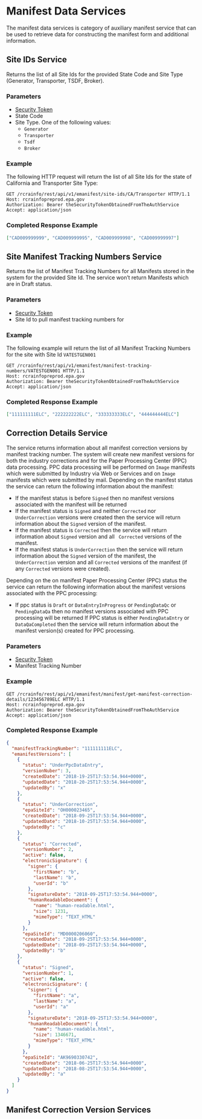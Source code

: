 # Manifest Data Services

The manifest data services is category of auxiliary manifest service that can be used to retrieve data for constructing
the manifest form and additional information.

## Site IDs Service

Returns the list of all Site Ids for the provided State Code and Site Type (Generator, Transporter,
TSDF, Broker).

### Parameters

- [Security Token](../authentication.md#security-tokens)
- State Code
- Site Type. One of the following values:
  - `Generator`
  - `Transporter`
  - `Tsdf`
  - `Broker`

### Example

The following HTTP request will return the list of all Site Ids for the state of California and Transporter Site Type:

```http
GET /rcrainfo/rest/api/v1/emanifest/site-ids/CA/Transporter HTTP/1.1
Host: rcrainfopreprod.epa.gov
Authorization: Bearer theSecurityTokenObtainedFromTheAuthService
Accept: application/json

```

### Completed Response Example

```json
["CAD009999999", "CAD009999995", "CAD009999998", "CAD009999997"]
```

## Site Manifest Tracking Numbers Service

Returns the list of Manifest Tracking Numbers for all Manifests stored in the system for the
provided Site Id. The service won’t return Manifests which are in Draft status.

### Parameters

- [Security Token](../authentication.md#security-tokens)
- Site Id to pull manifest tracking numbers for

### Example

The following example will return the list of all Manifest Tracking Numbers for the site with Site Id `VATESTGEN001`

```http
GET /rcrainfo/rest/api/v1/emanifest/manifest-tracking-numbers/VATESTGEN001 HTTP/1.1
Host: rcrainfopreprod.epa.gov
Authorization: Bearer theSecurityTokenObtainedFromTheAuthService
Accept: application/json

```

### Completed Response Example

```json
["111111111ELC", "222222222ELC", "333333333ELC", "444444444ELC"]
```

## Correction Details Service

The service returns information about all manifest correction versions by manifest tracking number. The system will
create new manifest versions for both the industry corrections and for the Paper Processing Center (PPC) data
processing. PPC data processing will be performed on `Image` manifests which were submitted by Industry via Web or
Services and on `Image` manifests which were submitted by mail. Depending on the manifest status the service can return
the following information about the manifest:

- If the manifest status is before `Signed` then no manifest versions associated with the manifest will be returned
- If the manifest status is `Signed` and neither `Corrected` nor `UnderCorrection` versions were created then the
  service will return information about the `Signed` version of the manifest.
- If the manifest status is `Corrected` then the service will return information about `Signed` version and all `
Corrected` versions of the manifest.
- If the manifest status is `UnderCorrection` then the service will return information about the `Signed` version of the
  manifest, the `UnderCorrection` version and all `Corrected` versions of the manifest (if any `Corrected` versions were
  created).

Depending on the on manifest Paper Processing Center (PPC) status the service can return the following information about
the manifest versions associated with the PPC processing:

- If ppc status is `Draft` or `DataEntryInProgress` or `PendingDataQc` or `PendingDataQa` then
  no manifest versions associated with PPC processing will be returned
  If PPC status is either `PendingDataEntry` or `DataQaCompleted` then the service will return
  information about the manifest version(s) created for PPC processing.

### Parameters

- [Security Token](../authentication.md#security-tokens)
- Manifest Tracking Number

### Example

```http
GET /rcrainfo/rest/api/v1/emanifest/manifest/get-manifest-correction-details/123456789ELC HTTP/1.1
Host: rcrainfopreprod.epa.gov
Authorization: Bearer theSecurityTokenObtainedFromTheAuthService
Accept: application/json

```

### Completed Response Example

```json
{
  "manifestTrackingNumber": "111111111ELC",
  "emanifestVersions": [
    {
      "status": "UnderPpcDataEntry",
      "versionNuber": 3,
      "createdDate": "2018-19-25T17:53:54.944+0000",
      "updatedDate": "2018-20-25T17:53:54.944+0000",
      "updatedBy": "x"
    },
    {
      "status": "UnderCorrection",
      "epaSiteId": "OH000023465",
      "createdDate": "2018-09-25T17:53:54.944+0000",
      "updatedDate": "2018-10-25T17:53:54.944+0000",
      "updatedBy": "c"
    },
    {
      "status": "Corrected",
      "versionNumber": 2,
      "active": false,
      "electronicSignature": {
        "signer": {
          "firstName": "b",
          "lastName": "b",
          "userId": "b"
        },
        "signatureDate": "2018-09-25T17:53:54.944+0000",
        "humanReadableDocument": {
          "name": "human-readable.html",
          "size": 1231,
          "mimeType": "TEXT_HTML"
        }
      },
      "epaSiteId": "MD0000206060",
      "createdDate": "2018-09-25T17:53:54.944+0000",
      "updatedDate": "2018-09-25T17:53:54.944+0000",
      "updatedBy": "b"
    },
    {
      "status": "Signed",
      "versionNumber": 1,
      "active": false,
      "electronicSignature": {
        "signer": {
          "firstName": "a",
          "lastName": "a",
          "userId": "a"
        },
        "signatureDate": "2018-09-25T17:53:54.944+0000",
        "humanReadableDocument": {
          "name": "human-readable.html",
          "size": 1346671,
          "mimeType": "TEXT_HTML"
        }
      },
      "epaSiteId": "AK9690330742",
      "createdDate": "2018-06-25T17:53:54.944+0000",
      "updatedDate": "2018-08-25T17:53:54.944+0000",
      "updatedBy": "a"
    }
  ]
}
```

## Manifest Correction Version Services
